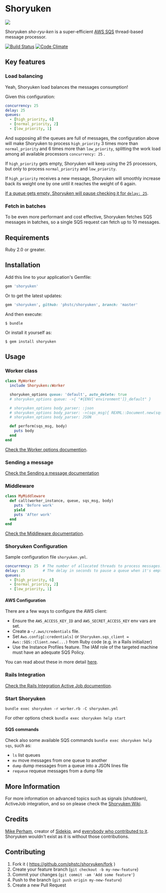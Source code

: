 # Shoryuken

![](shoryuken.jpg)

Shoryuken _sho-ryu-ken_ is a super-efficient [AWS SQS](https://aws.amazon.com/sqs/) thread-based message processor.

[![Build Status](https://travis-ci.org/phstc/shoryuken.svg)](https://travis-ci.org/phstc/shoryuken)
[![Code Climate](https://codeclimate.com/github/phstc/shoryuken/badges/gpa.svg)](https://codeclimate.com/github/phstc/shoryuken)

## Key features

### Load balancing

Yeah, Shoryuken load balances the messages consumption!

Given this configuration:

```yaml
concurrency: 25
delay: 25
queues:
  - [high_priority, 6]
  - [normal_priority, 2]
  - [low_priority, 1]
```

And supposing all the queues are full of messages, the configuration above will make Shoryuken to process `high_priority` 3 times more than `normal_priority` and 6 times more than `low_priority`,
splitting the work load among all available processors `concurrency: 25` .

If `high_priority` gets empty, Shoryuken will keep using the 25 processors, but only to process `normal_priority` and `low_priority`.

If `high_priority` receives a new message, Shoryuken will smoothly increase back its weight one by one until it reaches the weight of 6 again.

[If a queue gets empty, Shoryuken will pause checking it for `delay: 25`](https://github.com/phstc/shoryuken/wiki/Shoryuken-options#delay).


### Fetch in batches

To be even more performant and cost effective, Shoryuken fetches SQS messages in batches, so a single SQS request can fetch up to 10 messages.

## Requirements

Ruby 2.0 or greater.

## Installation

Add this line to your application's Gemfile:

```ruby
gem 'shoryuken'
```

Or to get the latest updates:

```ruby
gem 'shoryuken', github: 'phstc/shoryuken', branch: 'master'
```

And then execute:

    $ bundle

Or install it yourself as:

    $ gem install shoryuken

## Usage

### Worker class

```ruby
class MyWorker
  include Shoryuken::Worker

  shoryuken_options queue: 'default', auto_delete: true
  # shoryuken_options queue: ->{ "#{ENV['environment']}_default" }

  # shoryuken_options body_parser: :json
  # shoryuken_options body_parser: ->(sqs_msg){ REXML::Document.new(sqs_msg.body) }
  # shoryuken_options body_parser: JSON

  def perform(sqs_msg, body)
    puts body
  end
end
```

[Check the Worker options documention](https://github.com/phstc/shoryuken/wiki/Worker-options).

### Sending a message

[Check the Sending a message documentation](https://github.com/phstc/shoryuken/wiki/Sending-a-message)

### Middleware

```ruby
class MyMiddleware
  def call(worker_instance, queue, sqs_msg, body)
    puts 'Before work'
    yield
    puts 'After work'
  end
end
```

[Check the Middleware documentation](https://github.com/phstc/shoryuken/wiki/Middleware).

### Shoryuken Configuration

Sample configuration file `shoryuken.yml`.

```yaml
concurrency: 25  # The number of allocated threads to process messages. Default 25
delay: 25        # The delay in seconds to pause a queue when it's empty. Default 0
queues:
  - [high_priority, 6]
  - [normal_priority, 2]
  - [low_priority, 1]
```

#### AWS Configuration

There are a few ways to configure the AWS client:

* Ensure the `AWS_ACCESS_KEY_ID` and `AWS_SECRET_ACCESS_KEY` env vars are set.
* Create a `~/.aws/credentials` file.
* Set `Aws.config[:credentials]` or `Shoryuken.sqs_client = Aws::SQS::Client.new(...)` from Ruby code (e.g. in a Rails initializer)
* Use the Instance Profiles feature. The IAM role of the targeted machine must have an adequate SQS Policy.

You can read about these in more detail [here](http://docs.aws.amazon.com/sdkforruby/api/Aws/SQS/Client.html).

### Rails Integration

[Check the Rails Integration Active Job documention](https://github.com/phstc/shoryuken/wiki/Rails-Integration-Active-Job).

### Start Shoryuken

```shell
bundle exec shoryuken -r worker.rb -C shoryuken.yml
```

For other options check `bundle exec shoryuken help start`

#### SQS commands

Check also some available SQS commands `bundle exec shoryuken help sqs`, such as:

- `ls` list queues
- `mv` move messages from one queue to another
- `dump` dump messages from a queue into a JSON lines file
- `requeue` requeue messages from a dump file

## More Information

For more information on advanced topics such as signals (shutdown), ActiveJob integration, and so on please check the [Shoryuken Wiki](https://github.com/phstc/shoryuken/wiki).

## Credits

[Mike Perham](https://github.com/mperham), creator of [Sidekiq](https://github.com/mperham/sidekiq), and [everybody who contributed to it](https://github.com/mperham/sidekiq/graphs/contributors). Shoryuken wouldn't exist as it is without those contributions.

## Contributing

1. Fork it ( https://github.com/phstc/shoryuken/fork )
2. Create your feature branch (`git checkout -b my-new-feature`)
3. Commit your changes (`git commit -am 'Add some feature'`)
4. Push to the branch (`git push origin my-new-feature`)
5. Create a new Pull Request

